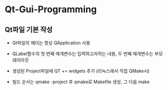 # Qt-Gui-Programming

## Qt파일 기본 작성

- Qt파일의 헤더는 항상 QApplication 사용

- QLabel함수의 첫 번째 매개변수는 입력하고자하는 내용, 두 번째 매개변수는 부모 레이아웃

- 생성된 Project파일에 QT += widgets 추가 (리눅스에서 직접 QMake시)

- 빌드 순서는 qmake -project 후 qmake로 Makefile 생성, 그 다음 make
